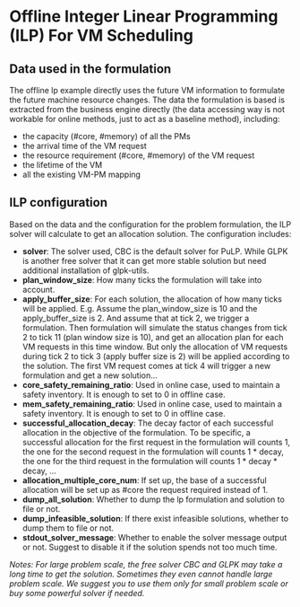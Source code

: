 # Offline Integer Linear Programming (ILP) For VM Scheduling

## Data used in the formulation
The offline lp example directly uses the future VM information to formulate the future machine resource changes.
The data the formulation is based is extracted from the business engine directly (the data accessing way is not workable for online methods, just to act as a baseline method), including:
- the capacity (#core, #memory) of all the PMs
- the arrival time of the VM request
- the resource requirement (#core, #memory) of the VM request
- the lifetime of the VM
- all the existing VM-PM mapping 

## ILP configuration
Based on the data and the configuration for the problem formulation, the ILP solver will calculate to get an allocation solution. The configuration includes:
- **solver**: The solver used, CBC is the default solver for PuLP. While GLPK is another free solver that it can get more stable solution but need additional installation of glpk-utils.
- **plan_window_size**: How many ticks the formulation will take into account.
- **apply_buffer_size**: For each solution, the allocation of how many ticks will be applied. E.g. Assume the plan_window_size is 10 and the apply_buffer_size is 2. And assume that at tick 2, we trigger a formulation. Then formulation will simulate the status changes from tick 2 to tick 11 (plan window size is 10), and get an allocation plan for each VM requests in this time window. But only the allocation of VM requests during tick 2 to tick 3 (apply buffer size is 2) will be applied according to the solution. The first VM request comes at tick 4 will trigger a new formulation and get a new solution...
- **core_safety_remaining_ratio**: Used in online case, used to maintain a safety inventory. It is enough to set to 0 in offline case.
- **mem_safety_remaining_ratio**: Used in online case, used to maintain a safety inventory. It is enough to set to 0 in offline case.
- **successful_allocation_decay**: The decay factor of each successful allocation in the objective of the formulation. To be specific, a successful allocation for the first request in the formulation will counts 1, the one for the second request in the formulation will counts 1 * decay, the one for the third request in the formulation will counts 1 * decay * decay, ...
- **allocation_multiple_core_num**: If set up, the base of a successful allocation will be set up as #core the request required instead of 1.
- **dump_all_solution**: Whether to dump the lp formulation and solution to file or not.
- **dump_infeasible_solution**: If there exist infeasible solutions, whether to dump them to file or not.
- **stdout_solver_message**: Whether to enable the solver message output or not. Suggest to disable it if the solution spends not too much time.

*Notes: For large problem scale, the free solver CBC and GLPK may take a long time to get the solution. Sometimes they even cannot handle large problem scale. We suggest you to use them only for small problem scale or buy some powerful solver if needed.*